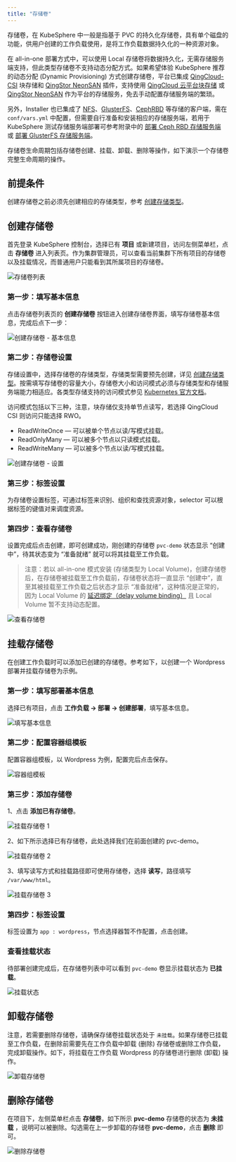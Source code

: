 ```yaml
---
title: "存储卷"
---
```


存储卷，在 KubeSphere 中一般是指基于 PVC 的持久化存储卷，具有单个磁盘的功能，供用户创建的工作负载使用，是将工作负载数据持久化的一种资源对象。

在 all-in-one 部署方式中，可以使用 Local 存储卷将数据持久化，无需存储服务端支持，但此类型存储卷不支持动态分配方式。如果希望体验 KubeSphere 推荐的动态分配 (Dynamic Provisioning) 方式创建存储卷，平台已集成 [QingCloud-CSI](https://github.com/yunify/qingcloud-csi/blob/master/README_zh.md) 块存储和 [QingStor NeonSAN](https://docs.qingcloud.com/product/storage/volume/super_high_performance_shared_volume/) 插件，支持使用 [QingCloud 云平台块存储](https://www.qingcloud.com/products/volume/) 或 [QingStor NeonSAN](https://www.qingcloud.com/products/qingstor-neonsan/) 作为平台的存储服务，免去手动配置存储服务端的繁琐。

另外，Installer 也已集成了 [NFS](https://kubernetes.io/docs/concepts/storage/volumes/#nfs)、[GlusterFS](https://www.gluster.org/)、[CephRBD](https://ceph.com/) 等存储的客户端，需在 `conf/vars.yml` 中配置，但需要自行准备和安装相应的存储服务端，若用于 KubeSphere 测试存储服务端部署可参考附录中的 [部署 Ceph RBD 存储服务端](https://docs.kubesphere.io/express/zh-CN/ceph-ks-install/) 或 [部署 GlusterFS 存储服务端](https://docs.kubesphere.io/express/zh-CN/glusterfs-ks-install/)。

存储卷生命周期包括存储卷创建、挂载、卸载、删除等操作，如下演示一个存储卷完整生命周期的操作。

## 前提条件

创建存储卷之前必须先创建相应的存储类型，参考 [创建存储类型](../../infrastructure/storageclass/#创建存储类型)。

## 创建存储卷

首先登录 KubeSphere 控制台，选择已有 **项目** 或新建项目，访问左侧菜单栏，点击 **存储卷** 进入列表页。作为集群管理员，可以查看当前集群下所有项目的存储卷以及挂载情况，而普通用户只能看到其所属项目的存储卷。
    
![存储卷列表](/ae-pvc-list.png)

### 第一步：填写基本信息

点击存储卷列表页的 **创建存储卷** 按钮进入创建存储卷界面，填写存储卷基本信息，完成后点下一步：

![创建存储卷 - 基本信息](/ae-pvc-basic.png)

### 第二步：存储卷设置

存储设置中，选择存储卷的存储类型，存储类型需要预先创建，详见 [创建存储类型](../../infrastructure/storageclass/#创建存储类型)。按需填写存储卷的容量大小，存储卷大小和访问模式必须与存储类型和存储服务端能力相适应。各类型存储支持的访问模式参见 [Kubernetes 官方文档](https://kubernetes.io/docs/concepts/storage/persistent-volumes/#types-of-persistent-volumes)。

访问模式包括以下三种，注意，块存储仅支持单节点读写，若选择 QingCloud CSI 则访问只能选择 RWO。

- ReadWriteOnce — 可以被单个节点以读/写模式挂载。
- ReadOnlyMany — 可以被多个节点以只读模式挂载。
- ReadWriteMany — 可以被多个节点以读/写模式挂载。

![创建存储卷 - 设置](/ae-pvc-setting.png)

### 第三步：标签设置

为存储卷设置标签，可通过标签来识别、组织和查找资源对象，selector 可以根据标签的键值对来调度资源。


### 第四步：查看存储卷

设置完成后点击创建，即可创建成功，刚创建的存储卷 `pvc-demo` 状态显示 “创建中”，待其状态变为 “准备就绪” 就可以将其挂载至工作负载。

> 注意：若以 all-in-one 模式安装 (存储类型为 Local Volume)，创建存储卷后，在存储卷被挂载至工作负载前，存储卷状态将一直显示 “创建中”，直至其被挂载至工作负载之后状态才显示 “准备就绪”，这种情况是正常的，因为 Local Volume 的 [延迟绑定（delay volume binding）](https://kubernetes.io/docs/concepts/storage/storage-classes/#local)  且 Local Volume 暂不支持动态配置。

![查看存储卷](/ae-pvc-status.png)

## 挂载存储卷

在创建工作负载时可以添加已创建的存储卷。参考如下，以创建一个 Wordpress 部署并挂载存储卷为示例。

### 第一步：填写部署基本信息

选择已有项目，点击 **工作负载 → 部署 → 创建部署**，填写基本信息。

![填写基本信息](/pvc-demo-basic.png)

### 第二步：配置容器组模板

配置容器组模板，以 Wordpress 为例，配置完后点击保存。

![容器组模板](/pvc-wordpress-template.png)

### 第三步：添加存储卷

1、点击 **添加已有存储卷**。

![挂载存储卷 1](/add-pvc-in-workload.png)

2、如下所示选择已有存储卷，此处选择我们在前面创建的 pvc-demo。

![挂载存储卷 2](/ae-select-pvc.png)

3、填写读写方式和挂载路径即可使用存储卷，选择 **读写**，路径填写 `/var/www/html`。

![挂载存储卷 3](/pvc-details-in-workload.png)

### 第四步：标签设置

标签设置为 `app : wordpress`，节点选择器暂不作配置，点击创建。

### 查看挂载状态

待部署创建完成后，在存储卷列表中可以看到 `pvc-demo` 卷显示挂载状态为 **已挂载**。

![挂载状态](/pvc-status-validation.png)

## 卸载存储卷

注意，若需要删除存储卷，请确保存储卷挂载状态处于 `未挂载`。如果存储卷已挂载至工作负载，在删除前需要先在工作负载中卸载 (删除) 存储卷或删除工作负载，完成卸载操作。如下，将挂载在工作负载 Wordpress 的存储卷进行删除 (卸载) 操作。

![卸载存储卷](/delete-pvc-in-wordpress.png)

## 删除存储卷

在项目下，左侧菜单栏点击 **存储卷**，如下所示 **pvc-demo** 存储卷的状态为 **未挂载** ，说明可以被删除。勾选需在上一步卸载的存储卷 **pvc-demo**，点击 **删除** 即可。

![删除存储卷](/ae-delete-pvc.png)
